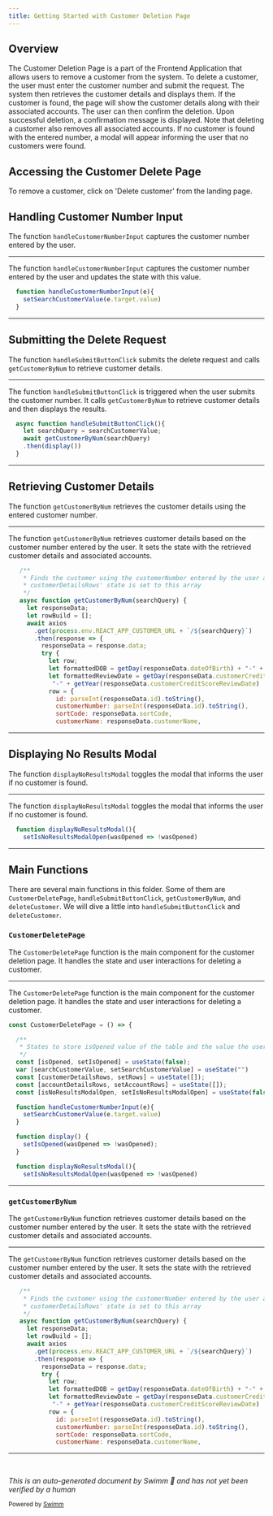```yaml
---
title: Getting Started with Customer Deletion Page
---
```

## Overview

The Customer Deletion Page is a part of the Frontend Application that allows users to remove a customer from the system. To delete a customer, the user must enter the customer number and submit the request. The system then retrieves the customer details and displays them. If the customer is found, the page will show the customer details along with their associated accounts. The user can then confirm the deletion. Upon successful deletion, a confirmation message is displayed. Note that deleting a customer also removes all associated accounts. If no customer is found with the entered number, a modal will appear informing the user that no customers were found.

## Accessing the Customer Delete Page

To remove a customer, click on 'Delete customer' from the landing page.

## Handling Customer Number Input

The function <SwmToken path="src/bank-application-frontend/src/content/CustomerDeletePage/CustomerDeletePage.js" pos="33:3:3" line-data="  function handleCustomerNumberInput(e){">`handleCustomerNumberInput`</SwmToken> captures the customer number entered by the user.

<SwmSnippet path="/src/bank-application-frontend/src/content/CustomerDeletePage/CustomerDeletePage.js" line="33">

---

The function <SwmToken path="src/bank-application-frontend/src/content/CustomerDeletePage/CustomerDeletePage.js" pos="33:3:3" line-data="  function handleCustomerNumberInput(e){">`handleCustomerNumberInput`</SwmToken> captures the customer number entered by the user and updates the state with this value.

```javascript
  function handleCustomerNumberInput(e){
    setSearchCustomerValue(e.target.value)
  }
```

---

</SwmSnippet>

## Submitting the Delete Request

The function <SwmToken path="src/bank-application-frontend/src/content/CustomerDeletePage/CustomerDeletePage.js" pos="45:5:5" line-data="  async function handleSubmitButtonClick(){">`handleSubmitButtonClick`</SwmToken> submits the delete request and calls <SwmToken path="src/bank-application-frontend/src/content/CustomerDeletePage/CustomerDeletePage.js" pos="47:3:3" line-data="    await getCustomerByNum(searchQuery)">`getCustomerByNum`</SwmToken> to retrieve customer details.

<SwmSnippet path="/src/bank-application-frontend/src/content/CustomerDeletePage/CustomerDeletePage.js" line="45">

---

The function <SwmToken path="src/bank-application-frontend/src/content/CustomerDeletePage/CustomerDeletePage.js" pos="45:5:5" line-data="  async function handleSubmitButtonClick(){">`handleSubmitButtonClick`</SwmToken> is triggered when the user submits the customer number. It calls <SwmToken path="src/bank-application-frontend/src/content/CustomerDeletePage/CustomerDeletePage.js" pos="47:3:3" line-data="    await getCustomerByNum(searchQuery)">`getCustomerByNum`</SwmToken> to retrieve customer details and then displays the results.

```javascript
  async function handleSubmitButtonClick(){
    let searchQuery = searchCustomerValue;
    await getCustomerByNum(searchQuery)
    .then(display())
  }
```

---

</SwmSnippet>

## Retrieving Customer Details

The function <SwmToken path="src/bank-application-frontend/src/content/CustomerDeletePage/CustomerDeletePage.js" pos="47:3:3" line-data="    await getCustomerByNum(searchQuery)">`getCustomerByNum`</SwmToken> retrieves the customer details using the entered customer number.

<SwmSnippet path="/src/bank-application-frontend/src/content/CustomerDeletePage/CustomerDeletePage.js" line="63">

---

The function <SwmToken path="src/bank-application-frontend/src/content/CustomerDeletePage/CustomerDeletePage.js" pos="67:5:5" line-data="   async function getCustomerByNum(searchQuery) {">`getCustomerByNum`</SwmToken> retrieves customer details based on the customer number entered by the user. It sets the state with the retrieved customer details and associated accounts.

```javascript
   /**
    * Finds the customer using the customerNumber entered by the user and creates an array from the server response
    * customerDetailsRows' state is set to this array
    */
   async function getCustomerByNum(searchQuery) {
     let responseData;
     let rowBuild = [];
     await axios
       .get(process.env.REACT_APP_CUSTOMER_URL + `/${searchQuery}`)
       .then(response => {
         responseData = response.data;
         try {
           let row;
           let formattedDOB = getDay(responseData.dateOfBirth) + "-" + getMonth(responseData.dateOfBirth) + "-" + getYear(responseData.dateOfBirth)
           let formattedReviewDate = getDay(responseData.customerCreditScoreReviewDate) + "-" + getMonth(responseData.customerCreditScoreReviewDate) +
            "-" + getYear(responseData.customerCreditScoreReviewDate)
           row = {
             id: parseInt(responseData.id).toString(),
             customerNumber: parseInt(responseData.id).toString(),
             sortCode: responseData.sortCode,
             customerName: responseData.customerName,
```

---

</SwmSnippet>

## Displaying No Results Modal

The function <SwmToken path="src/bank-application-frontend/src/content/CustomerDeletePage/CustomerDeletePage.js" pos="41:3:3" line-data="  function displayNoResultsModal(){">`displayNoResultsModal`</SwmToken> toggles the modal that informs the user if no customer is found.

<SwmSnippet path="/src/bank-application-frontend/src/content/CustomerDeletePage/CustomerDeletePage.js" line="41">

---

The function <SwmToken path="src/bank-application-frontend/src/content/CustomerDeletePage/CustomerDeletePage.js" pos="41:3:3" line-data="  function displayNoResultsModal(){">`displayNoResultsModal`</SwmToken> toggles the modal that informs the user if no customer is found.

```javascript
  function displayNoResultsModal(){
    setIsNoResultsModalOpen(wasOpened => !wasOpened)
```

---

</SwmSnippet>

## Main Functions

There are several main functions in this folder. Some of them are <SwmToken path="src/bank-application-frontend/src/content/CustomerDeletePage/CustomerDeletePage.js" pos="22:2:2" line-data="const CustomerDeletePage = () =&gt; {">`CustomerDeletePage`</SwmToken>, <SwmToken path="src/bank-application-frontend/src/content/CustomerDeletePage/CustomerDeletePage.js" pos="45:5:5" line-data="  async function handleSubmitButtonClick(){">`handleSubmitButtonClick`</SwmToken>, <SwmToken path="src/bank-application-frontend/src/content/CustomerDeletePage/CustomerDeletePage.js" pos="47:3:3" line-data="    await getCustomerByNum(searchQuery)">`getCustomerByNum`</SwmToken>, and `deleteCustomer`. We will dive a little into <SwmToken path="src/bank-application-frontend/src/content/CustomerDeletePage/CustomerDeletePage.js" pos="45:5:5" line-data="  async function handleSubmitButtonClick(){">`handleSubmitButtonClick`</SwmToken> and `deleteCustomer`.

### <SwmToken path="src/bank-application-frontend/src/content/CustomerDeletePage/CustomerDeletePage.js" pos="22:2:2" line-data="const CustomerDeletePage = () =&gt; {">`CustomerDeletePage`</SwmToken>

The <SwmToken path="src/bank-application-frontend/src/content/CustomerDeletePage/CustomerDeletePage.js" pos="22:2:2" line-data="const CustomerDeletePage = () =&gt; {">`CustomerDeletePage`</SwmToken> function is the main component for the customer deletion page. It handles the state and user interactions for deleting a customer.

<SwmSnippet path="/src/bank-application-frontend/src/content/CustomerDeletePage/CustomerDeletePage.js" line="22">

---

The <SwmToken path="src/bank-application-frontend/src/content/CustomerDeletePage/CustomerDeletePage.js" pos="22:2:2" line-data="const CustomerDeletePage = () =&gt; {">`CustomerDeletePage`</SwmToken> function is the main component for the customer deletion page. It handles the state and user interactions for deleting a customer.

```javascript
const CustomerDeletePage = () => {

  /**
   * States to store isOpened value of the table and the value the user has entered to search with
   */
  const [isOpened, setIsOpened] = useState(false);
  var [searchCustomerValue, setSearchCustomerValue] = useState("")
  const [customerDetailsRows, setRows] = useState([]);
  const [accountDetailsRows, setAccountRows] = useState([]);
  const [isNoResultsModalOpen, setIsNoResultsModalOpen] = useState(false)

  function handleCustomerNumberInput(e){
    setSearchCustomerValue(e.target.value)
  }

  function display() {
    setIsOpened(wasOpened => !wasOpened);
  }

  function displayNoResultsModal(){
    setIsNoResultsModalOpen(wasOpened => !wasOpened)
```

---

</SwmSnippet>

### <SwmToken path="src/bank-application-frontend/src/content/CustomerDeletePage/CustomerDeletePage.js" pos="47:3:3" line-data="    await getCustomerByNum(searchQuery)">`getCustomerByNum`</SwmToken>

The <SwmToken path="src/bank-application-frontend/src/content/CustomerDeletePage/CustomerDeletePage.js" pos="47:3:3" line-data="    await getCustomerByNum(searchQuery)">`getCustomerByNum`</SwmToken> function retrieves customer details based on the customer number entered by the user. It sets the state with the retrieved customer details and associated accounts.

<SwmSnippet path="/src/bank-application-frontend/src/content/CustomerDeletePage/CustomerDeletePage.js" line="63">

---

The <SwmToken path="src/bank-application-frontend/src/content/CustomerDeletePage/CustomerDeletePage.js" pos="67:5:5" line-data="   async function getCustomerByNum(searchQuery) {">`getCustomerByNum`</SwmToken> function retrieves customer details based on the customer number entered by the user. It sets the state with the retrieved customer details and associated accounts.

```javascript
   /**
    * Finds the customer using the customerNumber entered by the user and creates an array from the server response
    * customerDetailsRows' state is set to this array
    */
   async function getCustomerByNum(searchQuery) {
     let responseData;
     let rowBuild = [];
     await axios
       .get(process.env.REACT_APP_CUSTOMER_URL + `/${searchQuery}`)
       .then(response => {
         responseData = response.data;
         try {
           let row;
           let formattedDOB = getDay(responseData.dateOfBirth) + "-" + getMonth(responseData.dateOfBirth) + "-" + getYear(responseData.dateOfBirth)
           let formattedReviewDate = getDay(responseData.customerCreditScoreReviewDate) + "-" + getMonth(responseData.customerCreditScoreReviewDate) +
            "-" + getYear(responseData.customerCreditScoreReviewDate)
           row = {
             id: parseInt(responseData.id).toString(),
             customerNumber: parseInt(responseData.id).toString(),
             sortCode: responseData.sortCode,
             customerName: responseData.customerName,
```

---

</SwmSnippet>

&nbsp;

*This is an auto-generated document by Swimm 🌊 and has not yet been verified by a human*

<SwmMeta version="3.0.0" repo-id="Z2l0aHViJTNBJTNBY2ljcy1iYW5raW5nLXNhbXBsZS1hcHBsaWNhdGlvbi1jYnNhLUlCTS1EZW1vLUdQVCUzQSUzQVN3aW1tLURlbW8=" repo-name="cics-banking-sample-application-cbsa-IBM-Demo-GPT"><sup>Powered by [Swimm](/)</sup></SwmMeta>
